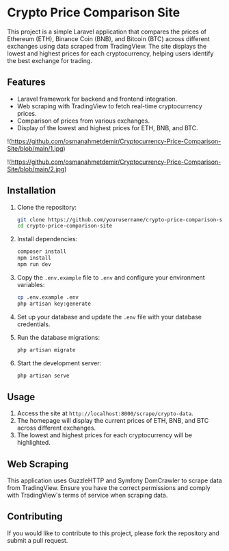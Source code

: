 # Crypto Price Comparison Site

This project is a simple Laravel application that compares the prices of Ethereum (ETH), Binance Coin (BNB), and Bitcoin (BTC) across different exchanges using data scraped from TradingView. The site displays the lowest and highest prices for each cryptocurrency, helping users identify the best exchange for trading.




## Features

- Laravel framework for backend and frontend integration.
- Web scraping with TradingView to fetch real-time cryptocurrency prices.
- Comparison of prices from various exchanges.
- Display of the lowest and highest prices for ETH, BNB, and BTC.


!(https://github.com/osmanahmetdemir/Cryptocurrency-Price-Comparison-Site/blob/main/1.jpg)

!(https://github.com/osmanahmetdemir/Cryptocurrency-Price-Comparison-Site/blob/main/2.jpg)

## Installation

1. Clone the repository:
    ```bash
    git clone https://github.com/yourusername/crypto-price-comparison-site.git
    cd crypto-price-comparison-site
    ```

2. Install dependencies:
    ```bash
    composer install
    npm install
    npm run dev
    ```

3. Copy the `.env.example` file to `.env` and configure your environment variables:
    ```bash
    cp .env.example .env
    php artisan key:generate
    ```

4. Set up your database and update the `.env` file with your database credentials.

5. Run the database migrations:
    ```bash
    php artisan migrate
    ```

6. Start the development server:
    ```bash
    php artisan serve
    ```

## Usage

1. Access the site at `http://localhost:8000/scrape/crypto-data`.
2. The homepage will display the current prices of ETH, BNB, and BTC across different exchanges.
3. The lowest and highest prices for each cryptocurrency will be highlighted.

## Web Scraping

This application uses GuzzleHTTP and Symfony DomCrawler to scrape data from TradingView. Ensure you have the correct permissions and comply with TradingView's terms of service when scraping data.

## Contributing

If you would like to contribute to this project, please fork the repository and submit a pull request.



